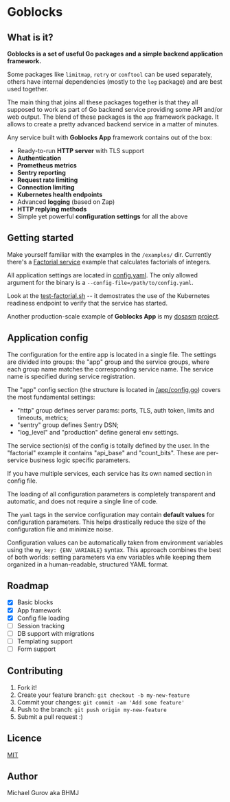 # Goblocks

## What is it?

**Goblocks is a set of useful Go packages and a simple backend application framework.**

Some packages like `limitmap`, `retry` or `conftool` can be used separately, others have internal dependencies (mostly to the `log` package) and are best used together.

The main thing that joins all these packages together is that they all supposed to work as part of Go backend service providing some API and/or web output. The blend of these packages is the `app` framework package. It allows to create a pretty advanced backend service in a matter of minutes.

Any service built with **Goblocks App** framework contains out of the box:
 - Ready-to-run **HTTP server** with TLS support
 - **Authentication**
 - **Prometheus metrics**
 - **Sentry reporting**
 - **Request rate limiting**
 - **Connection limiting**
 - **Kubernetes health endpoints**
 - Advanced **logging** (based on Zap)
 - **HTTP replying methods**
 - Simple yet powerful **configuration settings** for all the above

## Getting started

Make yourself familiar with the examples in the `/examples/` dir. Currently there's a [Factorial service](https://github.com/bhmj/goblocks/blob/master/examples/factorial/factorial.go) example that calculates factorials of integers.

All application settings are located in [config.yaml](https://github.com/bhmj/goblocks/blob/master/examples/factorial/config.yaml). The only allowed argument for the binary is a `--config-file=/path/to/config.yaml`.

Look at the [test-factorial.sh](https://github.com/bhmj/goblocks/blob/master/examples/factorial/test-factorial.sh) -- it demostrates the use of the Kubernetes readiness endpoint to verify that the service has started.

Another production-scale example of **Goblocks App** is my [dosasm](https://dosasm.com) [project](https://github.com/bhmj/dosassembly).

## Application config

The configuration for the entire app is located in a single file. The settings are divided into groups: the "app" group and the service groups, where each group name matches the corresponding service name. The service name is specified during service registration.

The "app" config section (the structure is located in [/app/config.go](https://github.com/bhmj/goblocks/blob/master/app/config.go)) covers the most fundamental settings:
   - "http" group defines server params: ports, TLS, auth token, limits and timeouts, metrics;
   - "sentry" group defines Sentry DSN;
   - "log_level" and "production" define general env settings.

 The service section(s) of the config is totally defined by the user. In the "factorial" example it contains "api_base" and "count_bits". These are per-service business logic specific parameters.

 If you have multiple services, each service has its own named section in config file.

 The loading of all configuration parameters is completely transparent and automatic, and does not require a single line of code.

 The `yaml` tags in the service configuration may contain **default values** for configuration parameters. This helps drastically reduce the size of the configuration file and minimize noise.

 Configuration values can be automatically taken from environment variables using the `my_key: {ENV_VARIABLE}` syntax. This approach combines the best of both worlds: setting parameters via env variables while keeping them organized in a human-readable, structured YAML format.

## Roadmap

 - [x] Basic blocks
 - [x] App framework
 - [x] Config file loading
 - [ ] Session tracking
 - [ ] DB support with migrations
 - [ ] Templating support
 - [ ] Form support

## Contributing

1. Fork it!
2. Create your feature branch: `git checkout -b my-new-feature`
3. Commit your changes: `git commit -am 'Add some feature'`
4. Push to the branch: `git push origin my-new-feature`
5. Submit a pull request :)

## Licence

[MIT](http://opensource.org/licenses/MIT)

## Author

Michael Gurov aka BHMJ

